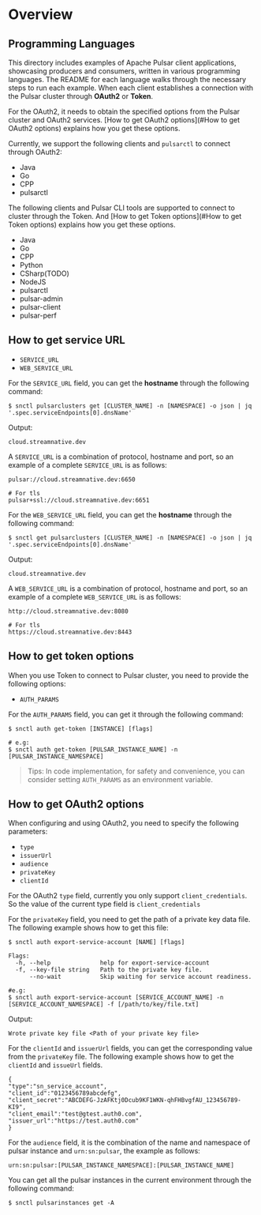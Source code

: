 # Overview

## Programming Languages

This directory includes examples of Apache Pulsar client applications, showcasing producers and consumers, written in various programming languages. The README for each language walks through the necessary steps to run each example. When each client establishes a connection with the Pulsar cluster through **OAuth2** or **Token**.
 
For the OAuth2, it needs to obtain the specified options from the Pulsar cluster and OAuth2 services. [How to get OAuth2 options](#How to get OAuth2 options) explains how you get these options.

Currently, we support the following clients and `pulsarctl` to connect through OAuth2:

- Java
- Go
- CPP
- pulsarctl

The following clients and Pulsar CLI tools are supported to connect to cluster through the Token. And [How to get Token options](#How to get Token options) explains how you get these options.

- Java
- Go
- CPP
- Python
- CSharp(TODO)
- NodeJS
- pulsarctl
- pulsar-admin
- pulsar-client
- pulsar-perf

## How to get service URL

- `SERVICE_URL`
- `WEB_SERVICE_URL`

For the `SERVICE_URL` field, you can get the **hostname** through the following command:

```shell script
$ snctl pulsarclusters get [CLUSTER_NAME] -n [NAMESPACE] -o json | jq '.spec.serviceEndpoints[0].dnsName'
```

Output:

```text
cloud.streamnative.dev
```

A `SERVICE_URL` is a combination of protocol, hostname and port, so an example of a complete `SERVICE_URL` is as follows:


```text
pulsar://cloud.streamnative.dev:6650

# For tls
pulsar+ssl://cloud.streamnative.dev:6651
```

For the `WEB_SERVICE_URL` field, you can get the **hostname** through the following command:

```shell script
$ snctl get pulsarclusters [CLUSTER_NAME] -n [NAMESPACE] -o json | jq '.spec.serviceEndpoints[0].dnsName'
```

Output:

```text
cloud.streamnative.dev
```

A `WEB_SERVICE_URL` is a combination of protocol, hostname and port, so an example of a complete `WEB_SERVICE_URL` is as follows:

```text
http://cloud.streamnative.dev:8080

# For tls
https://cloud.streamnative.dev:8443
```

## How to get token options

When you use Token to connect to Pulsar cluster, you need to provide the following options:

- `AUTH_PARAMS`

For the `AUTH_PARAMS` field, you can get it through the following command:

```shell script
$ snctl auth get-token [INSTANCE] [flags]

# e.g:
$ snctl auth get-token [PULSAR_INSTANCE_NAME] -n [PULSAR_INSTANCE_NAMESPACE]
```

> Tips: In code implementation, for safety and convenience, you can consider setting `AUTH_PARAMS` as an environment variable.

## How to get OAuth2 options

When configuring and using OAuth2, you need to specify the following parameters:

- `type`
- `issuerUrl`
- `audience`
- `privateKey`
- `clientId`

For the OAuth2 `type` field, currently you only support `client_credentials`. So the value of the current type field is `client_credentials`

For the `privateKey` field, you need to get the path of a private key data file. The following example shows how to get this file:

```shell script
$ snctl auth export-service-account [NAME] [flags]

Flags:
  -h, --help              help for export-service-account
  -f, --key-file string   Path to the private key file.
      --no-wait           Skip waiting for service account readiness.

#e.g:
$ snctl auth export-service-account [SERVICE_ACCOUNT_NAME] -n [SERVICE_ACCOUNT_NAMESPACE] -f [/path/to/key/file.txt]
```

Output:

```text
Wrote private key file <Path of your private key file>
```

For the `clientId` and `issuerUrl` fields, you can get the corresponding value from the `privateKey` file. The following example shows how to get the `clientId` and `issueUrl` fields.

```text
{
"type":"sn_service_account",
"client_id":"0123456789abcdefg",
"client_secret":"ABCDEFG-JzAFKtj0Dcub9KF1WKN-qhFHBvgfAU_123456789-KI9",
"client_email":"test@gtest.auth0.com",
"issuer_url":"https://test.auth0.com"
}
```

For the `audience` field, it is the combination of the name and namespace of  pulsar instance and `urn:sn:pulsar`, the example as follows:

```text
urn:sn:pulsar:[PULSAR_INSTANCE_NAMESPACE]:[PULSAR_INSTANCE_NAME]
```

You can get all the pulsar instances in the current environment through the following command:

```shell script
$ snctl pulsarinstances get -A
```


